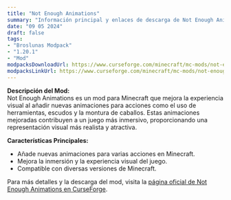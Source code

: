 ```yaml
---
title: "Not Enough Animations"
summary: "Información principal y enlaces de descarga de Not Enough Animations"
date: "09 05 2024"
draft: false
tags:
- "Broslunas Modpack"
- "1.20.1"
- "Mod"
modpacksDownloadUrl: https://www.curseforge.com/minecraft/mc-mods/not-enough-animations/files/all?page=1&pageSize=20&version=1.20.1&gameVersionTypeId=1
modpacksLinkUrl: https://www.curseforge.com/minecraft/mc-mods/not-enough-animations
---
```


**Descripción del Mod:**  
Not Enough Animations es un mod para Minecraft que mejora la experiencia visual al añadir nuevas animaciones para acciones como el uso de herramientas, escudos y la montura de caballos. Estas animaciones mejoradas contribuyen a un juego más inmersivo, proporcionando una representación visual más realista y atractiva.

**Características Principales:**
- Añade nuevas animaciones para varias acciones en Minecraft.
- Mejora la inmersión y la experiencia visual del juego.
- Compatible con diversas versiones de Minecraft.

Para más detalles y la descarga del mod, visita la [página oficial de Not Enough Animations en CurseForge](https://www.curseforge.com/minecraft/mc-mods/not-enough-animations).
